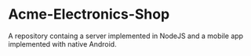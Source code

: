 # Acme-Electronics-Shop
A repository containg a server implemented in NodeJS and a mobile app implemented with native Android.
